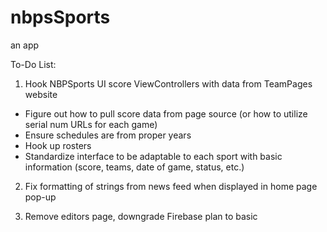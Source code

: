 # nbpsSports
an app

To-Do List:


1. Hook NBPSports UI score ViewControllers with data from TeamPages website
  * Figure out how to pull score data from page source (or how to utilize serial num URLs for each game)
  * Ensure schedules are from proper years
  * Hook up rosters
  * Standardize interface to be adaptable to each sport with basic information (score, teams, date of game, status, etc.)
  
2. Fix formatting of strings from news feed when displayed in home page pop-up

3. Remove editors page, downgrade Firebase plan to basic



